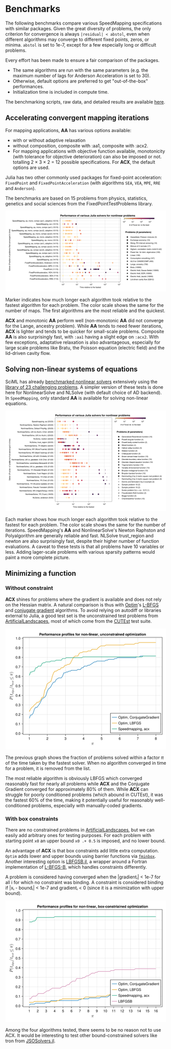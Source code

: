 # Benchmarks

The following benchmarks compare various SpeedMapping specifications with similar packages. Given the great diversity of problems, the only criterion for convergence is always `|residual| < abstol`, even when different algorithms may converge to different fixed points, zeros, or minima. `abstol` is set to 1e-7, except for a few especially long or difficult problems. 

Every effort has been made to ensure a fair comparison of the packages. 
- The same algorithms are run with the same parameters (e.g. the maximum number of lags for Anderson Acceleration is set to 30). 
- Otherwise, default options are preferred to get "out-of-the-box" performances. 
- Initialization time is included in compute time. 

The benchmarking scripts, raw data, and detailed results are available [here](https://github.com/NicolasL-S/SpeedMapping.jl/tree/MajorRefactor/docs/benchmarking_code).

## Accelerating convergent mapping iterations

For mapping applications, **AA** has various options available:
- with or without adaptive relaxation
- without composition, composite with :aa1, composite with :acx2. 
- For mapping applications with objective function available, monotonicity (with tolerance for objective deterioration) can also be imposed or not.
totalling 2 × 3 × 2 = 12 possible specifications. For **ACX**, the default options are used.

Julia has two other commonly used packages for fixed-point acceleration: `FixedPoint` and `FixedPointAcceleration` (with algorithms `SEA`, `VEA`, `MPE`, `RRE` and `Anderson`).

The benchmarks are based on 15 problems from physics, statistics, genetics and social sciences from the FixedPointTestProblems library.

![Mapping results](https://raw.githubusercontent.com/NicolasL-S/SpeedMapping.jl/refs/heads/main/docs/assets/mapping_benchmarks.svg)

Marker indicates how much longer each algorithm took relative to the fastest algorithm for each problem. The color scale shows the same for the number of maps. The first algorithms are the most reliable and the quickest. 

**ACX** and monotonic **AA** perform well (non-monotonic **AA** did not converge for the Lange, ancestry problem). While **AA** tends to need fewer iterations, **ACX** is lighter and tends to be quicker for small-scale problems. Composite **AA** is also surprisingly fast, with `:aa1` having a slight edge on `:acx2`. With few exceptions, adaptative relaxation is also advantageous, especially for large scale problems like Bratu, the Poisson equation (electric field) and the lid-driven cavity flow.

## Solving non-linear systems of equations

SciML has already [benchmarked nonlinear solvers](https://docs.sciml.ai/SciMLBenchmarksOutput/stable/NonlinearProblem/nonlinear_solver_23_tests/) extensively using the [library of 23 challenging problems](https://github.com/SciML/DiffEqProblemLibrary.jl/blob/master/lib/NonlinearProblemLibrary/src/NonlinearProblemLibrary.jl). A simpler version of these tests is done here for NonlinearSolve and NLSolve (with default choice of AD backend). In `SpeedMapping`, only standard **AA** is available for solving non-linear equations.

![Problems](https://raw.githubusercontent.com/NicolasL-S/SpeedMapping.jl/refs/heads/main/docs/assets/nonlinear_benchmarks.svg)

Each marker shows how much longer each algorithm took relative to the fastest for each problem. The color scale shows the same for the number of iterations. SpeedMapping's **AA** and NonlinearSolve's Newton Raphston and Polyalgorithm are generally reliable and fast. NLSolve trust_region and newton are also surprisingly fast, despite their higher number of function evaluations. A caveat to these tests is that all problems have 10 variables or less. Adding lager-scale problems with various sparsity patterns would paint a more complete picture.

## Minimizing a function

### Without constraint

**ACX** shines for problems where the gradient is available and does not rely on the Hessian matrix. A natural comparison is thus with [Optim](https://julianlsolvers.github.io/Optim.jl/stable/)'s [L-BFGS](https://julianlsolvers.github.io/Optim.jl/stable/algo/lbfgs/) and [conjugate gradient](https://julianlsolvers.github.io/Optim.jl/stable/algo/cg/) algorithms. To avoid relying on autodiff or libraries external to Julia, a good test set is the unconstrained test problems from [ArtificialLandscapes](https://github.com/NicolasL-S/ArtificialLandscapes.jl), most of which come from the [CUTEst](https://github.com/ralna/CUTEst) test suite. 

![Performance, Optim](https://raw.githubusercontent.com/NicolasL-S/SpeedMapping.jl/refs/heads/main/docs/assets/optimization_performance.svg)

The previous graph shows the fraction of problems solved within a factor $\pi$ of the time taken by the fastest solver. When no algorithm converged in time for a problem, it is removed from the list. 

The most reliable algorithm is obviously LBFGS which converged reasonably fast for nearly all problems while **ACX** and the Conjugate Gradient converged for approximately 80% of them. While **ACX** can struggle for poorly conditioned problems (which abound in CUTEst), it was the fastest 60% of the time, making it potentially useful for reasonably well-conditioned problems, especially with manually-coded gradients.

### With box constraints

There are no constrained problems in [ArtificialLandscapes](https://github.com/NicolasL-S/ArtificialLandscapes.jl), but we can easily add arbitrary ones for testing purposes. For each problem with starting point `x0` an upper bound `x0 .+ 0.5` is imposed, and no lower bound. 

An advantage of **ACX** is that box constraints add little extra computation. `Optim` adds lower and upper bounds using barrier functions via [`fminbox`](https://julianlsolvers.github.io/Optim.jl/stable/user/minimization/#Box-Constrained-Optimization). Another interesting option is [LBFGSB.jl](https://github.com/Gnimuc/LBFGSB.jl), a wrapper around a Fortran implementation of [L-BFGS-B](https://digital.library.unt.edu/ark:/67531/metadc666315/), which handles constraints differently. 

A problem is considered having converged when the |gradientᵢ| < 1e-7 for all i for which no constraint was binding. A constraint is considered binding if |xᵢ - boundᵢ| < 1e-7 and gradientᵢ < 0 (since it is a minimization with upper bound).

![Performance, Optim, constraint](https://raw.githubusercontent.com/NicolasL-S/SpeedMapping.jl/refs/heads/main/docs/assets/optimization_constr_performance.svg)

Among the four algorithms tested, there seems to be no reason not to use ACX. It would be interesting to test other bound-constrained solvers like tron from [JSOSolvers.jl](https://jso.dev/JSOSolvers.jl/stable/solvers/).
